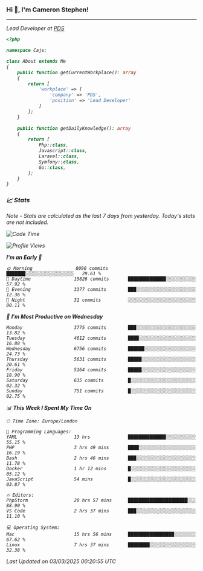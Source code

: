 ### Hi 👋, I'm Cameron Stephen!
<hr>
<p><em>Lead Developer at <a href="https://prindatasolutions.co.uk">PDS</a></p>


```php
<?php

namespace Cajs;

class About extends Me
{
    public function getCurrentWorkplace(): array
    {
        return [
            'workplace' => [
                'company' => 'PDS',
                'position' => 'Lead Developer'
            ]
        ];
    }

    public function getDailyKnowledge(): array
    {
        return [
            Php::class,
            Javascript::class,
            Laravel::class,
            Symfony::class,
            Go::class,
        ];
    }
}
```

### 📈 Stats
<p><em>Note - Stats are calculated as the last 7 days from yesterday. Today's stats are not included.</em></p>


<!--START_SECTION:waka-->
![Code Time](http://img.shields.io/badge/Code%20Time-4%2C365%20hrs%2018%20mins-blue)

![Profile Views](http://img.shields.io/badge/Profile%20Views-0-blue)

**I'm an Early 🐤** 

```text
🌞 Morning                8090 commits        ███████░░░░░░░░░░░░░░░░░░   29.61 % 
🌆 Daytime                15826 commits       ██████████████░░░░░░░░░░░   57.92 % 
🌃 Evening                3377 commits        ███░░░░░░░░░░░░░░░░░░░░░░   12.36 % 
🌙 Night                  31 commits          ░░░░░░░░░░░░░░░░░░░░░░░░░   00.11 % 
```
📅 **I'm Most Productive on Wednesday** 

```text
Monday                   3775 commits        ███░░░░░░░░░░░░░░░░░░░░░░   13.82 % 
Tuesday                  4612 commits        ████░░░░░░░░░░░░░░░░░░░░░   16.88 % 
Wednesday                6756 commits        ██████░░░░░░░░░░░░░░░░░░░   24.73 % 
Thursday                 5631 commits        █████░░░░░░░░░░░░░░░░░░░░   20.61 % 
Friday                   5164 commits        █████░░░░░░░░░░░░░░░░░░░░   18.90 % 
Saturday                 635 commits         █░░░░░░░░░░░░░░░░░░░░░░░░   02.32 % 
Sunday                   751 commits         █░░░░░░░░░░░░░░░░░░░░░░░░   02.75 % 
```


📊 **This Week I Spent My Time On** 

```text
🕑︎ Time Zone: Europe/London

💬 Programming Languages: 
YAML                     13 hrs              ██████████████░░░░░░░░░░░   55.15 % 
PHP                      3 hrs 49 mins       ████░░░░░░░░░░░░░░░░░░░░░   16.19 % 
Bash                     2 hrs 46 mins       ███░░░░░░░░░░░░░░░░░░░░░░   11.78 % 
Docker                   1 hr 12 mins        █░░░░░░░░░░░░░░░░░░░░░░░░   05.12 % 
JavaScript               54 mins             █░░░░░░░░░░░░░░░░░░░░░░░░   03.87 % 

🔥 Editors: 
PhpStorm                 20 hrs 57 mins      ██████████████████████░░░   88.90 % 
VS Code                  2 hrs 37 mins       ███░░░░░░░░░░░░░░░░░░░░░░   11.10 % 

💻 Operating System: 
Mac                      15 hrs 56 mins      █████████████████░░░░░░░░   67.62 % 
Linux                    7 hrs 37 mins       ████████░░░░░░░░░░░░░░░░░   32.38 % 
```


 Last Updated on 03/03/2025 00:20:55 UTC
<!--END_SECTION:waka-->
